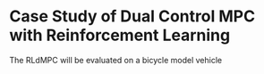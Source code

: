 # Case Study of Dual Control MPC with Reinforcement Learning
The RLdMPC will be evaluated on a bicycle model vehicle
